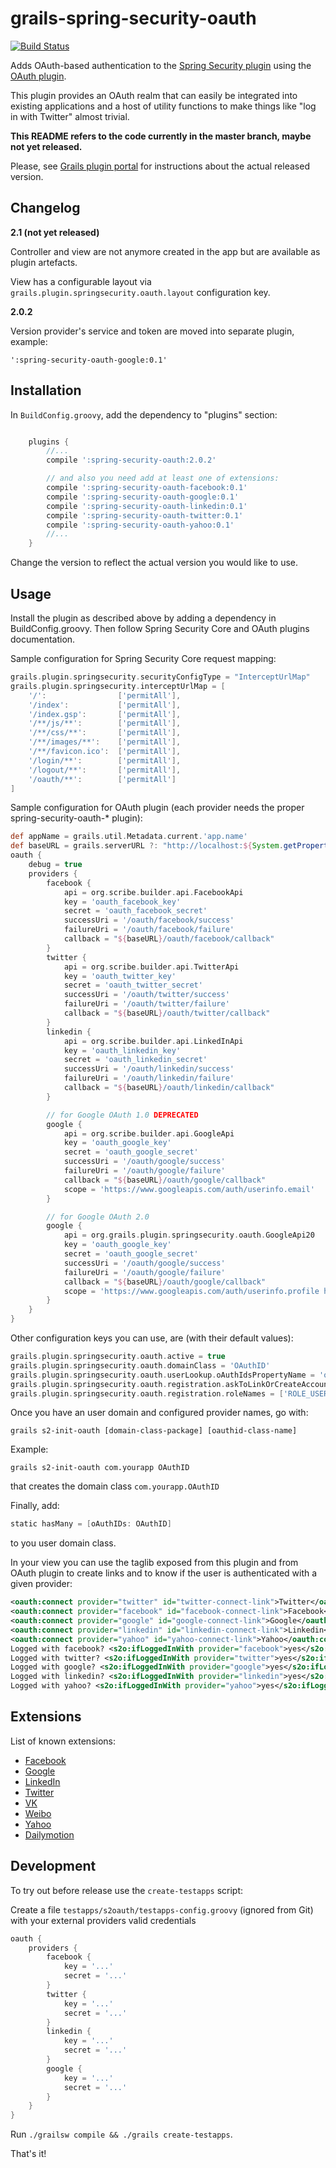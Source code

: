 grails-spring-security-oauth
============================

[![Build Status](https://travis-ci.org/enr/grails-spring-security-oauth.png?branch=master)](https://travis-ci.org/enr/grails-spring-security-oauth)

Adds OAuth-based authentication to the [Spring Security plugin][spring-security-plugin] using the [OAuth plugin][oauth-plugin].

This plugin provides an OAuth realm that can easily be integrated into existing applications and a host of utility functions to make things like "log in with Twitter" almost trivial.

**This README refers to the code currently in the master branch, maybe not yet released.**

Please, see [Grails plugin portal][s2oauth-grails-website] for instructions about the actual released version.


Changelog
---------

**2.1 (not yet released)**

Controller and view are not anymore created in the app but are available as plugin artefacts.

View has a configurable layout via `grails.plugin.springsecurity.oauth.layout` configuration key.

**2.0.2**

Version provider's service and token are moved into separate plugin, example:

    ':spring-security-oauth-google:0.1'


Installation
------------

In `BuildConfig.groovy`, add the dependency to "plugins" section:

```groovy

    plugins {
        //...
        compile ':spring-security-oauth:2.0.2'

        // and also you need add at least one of extensions:
        compile ':spring-security-oauth-facebook:0.1'
        compile ':spring-security-oauth-google:0.1'
        compile ':spring-security-oauth-linkedin:0.1'
        compile ':spring-security-oauth-twitter:0.1'
        compile ':spring-security-oauth-yahoo:0.1'
        //...
    }
```

Change the version to reflect the actual version you would like to use.


Usage
-----

Install the plugin as described above by adding a dependency in BuildConfig.groovy. Then follow Spring Security Core and OAuth plugins documentation.

Sample configuration for Spring Security Core request mapping:

```groovy
grails.plugin.springsecurity.securityConfigType = "InterceptUrlMap"
grails.plugin.springsecurity.interceptUrlMap = [
    '/':                ['permitAll'],
    '/index':           ['permitAll'],
    '/index.gsp':       ['permitAll'],
    '/**/js/**':        ['permitAll'],
    '/**/css/**':       ['permitAll'],
    '/**/images/**':    ['permitAll'],
    '/**/favicon.ico':  ['permitAll'],
    '/login/**':        ['permitAll'],
    '/logout/**':       ['permitAll'],
    '/oauth/**':        ['permitAll']
]
```

Sample configuration for OAuth plugin (each provider needs the proper spring-security-oauth-* plugin):

```groovy
def appName = grails.util.Metadata.current.'app.name'
def baseURL = grails.serverURL ?: "http://localhost:${System.getProperty('server.port', '8080')}/${appName}"
oauth {
    debug = true
    providers {
        facebook {
            api = org.scribe.builder.api.FacebookApi
            key = 'oauth_facebook_key'
            secret = 'oauth_facebook_secret'
            successUri = '/oauth/facebook/success'
            failureUri = '/oauth/facebook/failure'
            callback = "${baseURL}/oauth/facebook/callback"
        }
        twitter {
            api = org.scribe.builder.api.TwitterApi
            key = 'oauth_twitter_key'
            secret = 'oauth_twitter_secret'
            successUri = '/oauth/twitter/success'
            failureUri = '/oauth/twitter/failure'
            callback = "${baseURL}/oauth/twitter/callback"
        }
        linkedin {
            api = org.scribe.builder.api.LinkedInApi
            key = 'oauth_linkedin_key'
            secret = 'oauth_linkedin_secret'
            successUri = '/oauth/linkedin/success'
            failureUri = '/oauth/linkedin/failure'
            callback = "${baseURL}/oauth/linkedin/callback"
        }

        // for Google OAuth 1.0 DEPRECATED
        google {
            api = org.scribe.builder.api.GoogleApi
            key = 'oauth_google_key'
            secret = 'oauth_google_secret'
            successUri = '/oauth/google/success'
            failureUri = '/oauth/google/failure'
            callback = "${baseURL}/oauth/google/callback"
            scope = 'https://www.googleapis.com/auth/userinfo.email'
        }

        // for Google OAuth 2.0
        google {
            api = org.grails.plugin.springsecurity.oauth.GoogleApi20
            key = 'oauth_google_key'
            secret = 'oauth_google_secret'
            successUri = '/oauth/google/success'
            failureUri = '/oauth/google/failure'
            callback = "${baseURL}/oauth/google/callback"
            scope = 'https://www.googleapis.com/auth/userinfo.profile https://www.googleapis.com/auth/userinfo.email'
        }
    }
}
```

Other configuration keys you can use, are (with their default values):

```groovy
grails.plugin.springsecurity.oauth.active = true
grails.plugin.springsecurity.oauth.domainClass = 'OAuthID'
grails.plugin.springsecurity.oauth.userLookup.oAuthIdsPropertyName = 'oAuthIDs'
grails.plugin.springsecurity.oauth.registration.askToLinkOrCreateAccountUri = '/oauth/askToLinkOrCreateAccount'
grails.plugin.springsecurity.oauth.registration.roleNames = ['ROLE_USER']
```

Once you have an user domain and configured provider names, go with:

    grails s2-init-oauth [domain-class-package] [oauthid-class-name]

Example:

    grails s2-init-oauth com.yourapp OAuthID

that creates the domain class `com.yourapp.OAuthID`

Finally, add:

```groovy
static hasMany = [oAuthIDs: OAuthID]
```

to you user domain class.

In your view you can use the taglib exposed from this plugin and from OAuth plugin to create links and to know if the user is authenticated with a given provider:

```xml
<oauth:connect provider="twitter" id="twitter-connect-link">Twitter</oauth:connect>
<oauth:connect provider="facebook" id="facebook-connect-link">Facebook</oauth:connect>
<oauth:connect provider="google" id="google-connect-link">Google</oauth:connect>
<oauth:connect provider="linkedin" id="linkedin-connect-link">Linkedin</oauth:connect>
<oauth:connect provider="yahoo" id="yahoo-connect-link">Yahoo</oauth:connect>
Logged with facebook? <s2o:ifLoggedInWith provider="facebook">yes</s2o:ifLoggedInWith><s2o:ifNotLoggedInWith provider="facebook">no</s2o:ifNotLoggedInWith>
Logged with twitter? <s2o:ifLoggedInWith provider="twitter">yes</s2o:ifLoggedInWith><s2o:ifNotLoggedInWith provider="twitter">no</s2o:ifNotLoggedInWith>
Logged with google? <s2o:ifLoggedInWith provider="google">yes</s2o:ifLoggedInWith><s2o:ifNotLoggedInWith provider="google">no</s2o:ifNotLoggedInWith>
Logged with linkedin? <s2o:ifLoggedInWith provider="linkedin">yes</s2o:ifLoggedInWith><s2o:ifNotLoggedInWith provider="linkedin">no</s2o:ifNotLoggedInWith>
Logged with yahoo? <s2o:ifLoggedInWith provider="yahoo">yes</s2o:ifLoggedInWith><s2o:ifNotLoggedInWith provider="yahoo">no</s2o:ifNotLoggedInWith>
```

Extensions
----------

List of known extensions:

* [Facebook][spring-security-oauth-facebook-plugin]
* [Google][spring-security-oauth-google-plugin]
* [LinkedIn][spring-security-oauth-linkedin-plugin]
* [Twitter][spring-security-oauth-twitter-plugin]
* [VK][spring-security-oauth-vkontakte-plugin]
* [Weibo][spring-security-oauth-weibo-plugin]
* [Yahoo][spring-security-oauth-yahoo-plugin]
* [Dailymotion][spring-security-oauth-dailymotion-plugin]


Development
-----------

To try out before release use the `create-testapps` script:

Create a file `testapps/s2oauth/testapps-config.groovy` (ignored from Git) with your external providers valid credentials

```groovy
oauth {
    providers {
        facebook {
            key = '...'
            secret = '...'
        }
        twitter {
            key = '...'
            secret = '...'
        }
        linkedin {
            key = '...'
            secret = '...'
        }
        google {
            key = '...'
            secret = '...'
        }
    }
}
```

Run `./grailsw compile && ./grails create-testapps`.

That's it!

[s2oauth-grails-website]: http://www.grails.org/plugin/spring-security-oauth
[spring-security-plugin]: http://grails.org/plugin/spring-security-core
[oauth-plugin]: http://grails.org/plugin/oauth
[spring-security-oauth-facebook-plugin]: https://github.com/donbeave/grails-spring-security-oauth-facebook
[spring-security-oauth-google-plugin]: https://github.com/donbeave/grails-spring-security-oauth-google
[spring-security-oauth-linkedin-plugin]: https://github.com/donbeave/grails-spring-security-oauth-linkedin
[spring-security-oauth-twitter-plugin]: https://github.com/donbeave/grails-spring-security-oauth-twitter
[spring-security-oauth-vkontakte-plugin]: https://github.com/donbeave/grails-spring-security-oauth-vkontakte
[spring-security-oauth-weibo-plugin]: https://github.com/donbeave/grails-spring-security-oauth-weibo
[spring-security-oauth-yahoo-plugin]: https://github.com/donbeave/grails-spring-security-oauth-yahoo
[spring-security-oauth-dailymotion-plugin]: https://github.com/tamershahin/grails-spring-security-oauth-dailymotion
